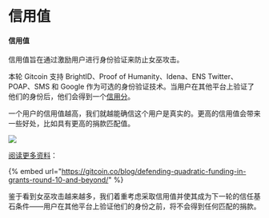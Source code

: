 # 信用值

#### 信用值

信用值旨在通过激励用户进行身份验证来防止女巫攻击。

本轮 Gitcoin 支持 BrightID、Proof of Humanity、Idena、ENS Twitter、POAP、SMS 和 Google 作为可选的身份验证技术。当用户在其他平台上验证了他们的身份后，他们会得到一个[信用分](https://gitcoin.co/trust)。

一个用户的信用值越高，我们就越能确信这个用户是真实的。更高的信用值会带来一些好处，比如具有更高的捐款匹配值。

![](https://lh6.googleusercontent.com/SsEizuKJuhYn31bauQGkf463wJmc0Z9We1L7kDapaLRYu7DaUvrqfBAk-\_-oe3dB02ZQinstaJYkBC0b94WwxImiv7fq1HdjF95kvHu7AwsrnnJ2jCkcgpmy7C0QdVS1cbj1qkU)

&#x20;[阅读更多资料](https://gitcoin.co/blog/defending-quadratic-funding-in-grants-round-10-and-beyond/)：

{% embed url="https://gitcoin.co/blog/defending-quadratic-funding-in-grants-round-10-and-beyond/" %}

鉴于看到女巫攻击越来越多，我们着重考虑采取信用值并使其成为下一轮的信任基石条件——用户在其他平台上验证他们的身份之前，将不会得到任何匹配的捐款。
